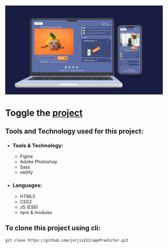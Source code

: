 ![project Overview,](/dist/images/minimalisticMoc@HD.png)

# Toggle the [project](https://google.com "google.com")

## Tools and Technology used for this project:

- ### Tools & Technology:

  - Figma
  - Adobe Photoshop
  - Sass
  - netlify

- ### Languages:
  - HTML5
  - CSS3
  - JS (ES6)
  - npm & modules

## To clone this project using cli:

`git clone https://github.com/jorjis212/agePredictor.git`
